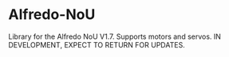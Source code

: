 # Alfredo-NoU
Library for the Alfredo NoU V1.7. Supports motors and servos. IN DEVELOPMENT, EXPECT TO RETURN FOR UPDATES.